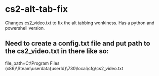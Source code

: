 # cs2-alt-tab-fix
 Changes cs2_video.txt to fix the alt tabbing wonkiness. Has a python and powershell version.


## Need to create a config.txt file and put path to the cs2_video.txt in there like so:
file_path=C:\Program Files (x86)\Steam\userdata\{userId}\730\local\cfg\cs2_video.txt
